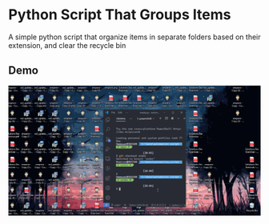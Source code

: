# Python Script That Groups Items

A simple python script that organize items in separate folders based on their extension, and clear the recycle bin

## Demo

![Script in action](in_action.gif)
